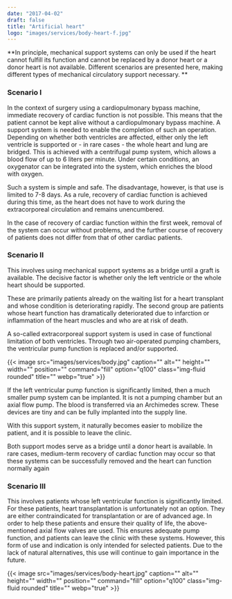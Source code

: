 ```yaml
---
date: "2017-04-02"
draft: false
title: "Artificial heart"
logo: "images/services/body-heart-f.jpg"
---
```


**In principle, mechanical support systems can only be used if the heart cannot fulfill its function and cannot be replaced by a donor heart or a donor heart is not available. Different scenarios are presented here, making different types of mechanical circulatory support necessary. **

### Scenario I

In the context of surgery using a cardiopulmonary bypass machine, immediate recovery of cardiac function is not possible. This means that the patient cannot be kept alive without a cardiopulmonary bypass machine. A support system is needed to enable the completion of such an operation. Depending on whether both ventricles are affected, either only the left ventricle is supported or - in rare cases - the whole heart and lung are bridged. This is achieved with a centrifugal pump system, which allows a blood flow of up to 6 liters per minute. Under certain conditions, an oxygenator can be integrated into the system, which enriches the blood with oxygen.

Such a system is simple and safe. The disadvantage, however, is that use is limited to 7-8 days. As a rule, recovery of cardiac function is achieved during this time, as the heart does not have to work during the extracorporeal circulation and remains unencumbered. 

In the case of recovery of cardiac function within the first week, removal of the system can occur without problems, and the further course of recovery of patients does not differ from that of other cardiac patients.

### Scenario ΙΙ

This involves using mechanical support systems as a bridge until a graft is available. The decisive factor is whether only the left ventricle or the whole heart should be supported.

These are primarily patients already on the waiting list for a heart transplant and whose condition is deteriorating rapidly. The second group are patients whose heart function has dramatically deteriorated due to infarction or inflammation of the heart muscles and who are at risk of death.

A so-called extracorporeal support system is used in case of functional limitation of both ventricles. Through two air-operated pumping chambers, the ventricular pump function is replaced and/or supported.

{{< image src="images/services/body.jpg" caption="" alt="" height="" width="" position="" command="fill" option="q100" class="img-fluid rounded" title="" webp="true" >}}

If the left ventricular pump function is significantly limited, then a much smaller pump system can be implanted. It is not a pumping chamber but an axial flow pump. The blood is transferred via an Archimedes screw. These devices are tiny and can be fully implanted into the supply line. 

With this support system, it naturally becomes easier to mobilize the patient, and it is possible to leave the clinic.

Both support modes serve as a bridge until a donor heart is available. In rare cases, medium-term recovery of cardiac function may occur so that these systems can be successfully removed and the heart can function normally again

### Scenario ΙΙΙ

This involves patients whose left ventricular function is significantly limited. For these patients, heart transplantation is unfortunately not an option. They are either contraindicated for transplantation or are of advanced age. In order to help these patients and ensure their quality of life, the above-mentioned axial flow valves are used. This ensures adequate pump function, and patients can leave the clinic with these systems. However, this form of use and indication is only intended for selected patients. Due to the lack of natural alternatives, this use will continue to gain importance in the future.

{{< image src="images/services/body-heart.jpg" caption="" alt="" height="" width="" position="" command="fill" option="q100" class="img-fluid rounded" title="" webp="true" >}}
